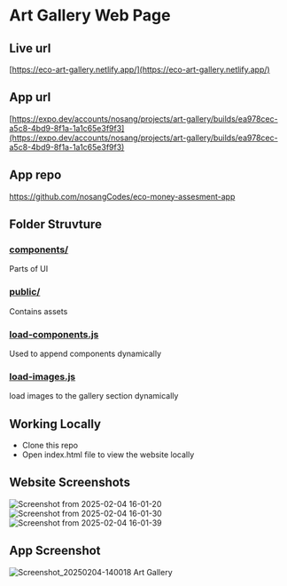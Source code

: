 # Art Gallery Web Page

## Live url
[https://eco-art-gallery.netlify.app/](https://eco-art-gallery.netlify.app/)

## App url
[https://expo.dev/accounts/nosang/projects/art-gallery/builds/ea978cec-a5c8-4bd9-8f1a-1a1c65e3f9f3](https://expo.dev/accounts/nosang/projects/art-gallery/builds/ea978cec-a5c8-4bd9-8f1a-1a1c65e3f9f3)

## App repo
https://github.com/nosangCodes/eco-money-assesment-app

## Folder Struvture

### [**components/**](https://github.com/nosangCodes/eco-money-assesment-web/tree/main/components)
Parts of UI 

### [**public/**](https://github.com/nosangCodes/eco-money-assesment-web/tree/main/public)
Contains assets

### [**load-components.js**](https://github.com/nosangCodes/eco-money-assesment-web/blob/main/load-components.js)
Used to append components dynamically

### [**load-images.js**](https://github.com/nosangCodes/eco-money-assesment-web/blob/main/load-images.js)
load images to the gallery section dynamically

## Working Locally
- Clone this repo
- Open index.html file to view the website locally


## Website Screenshots
![Screenshot from 2025-02-04 16-01-20](https://github.com/user-attachments/assets/f08da50a-892e-4194-b859-57b1cdc4c20a)
![Screenshot from 2025-02-04 16-01-30](https://github.com/user-attachments/assets/82a738a7-1f0b-4125-9562-3f15f22c317c)
![Screenshot from 2025-02-04 16-01-39](https://github.com/user-attachments/assets/ccfe6d4a-ba72-4ffa-8222-62acfeb8c31e)


## App Screenshot
![Screenshot_20250204-140018 Art Gallery](https://github.com/user-attachments/assets/af6b5198-363b-408e-a537-9a760e810676)


